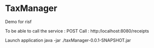 # TaxManager
Demo for risf

To be able to call the service :
POST Call : http:/localhost:8080/receipts


Launch application
java -jar  ./taxManager-0.0.1-SNAPSHOT.jar